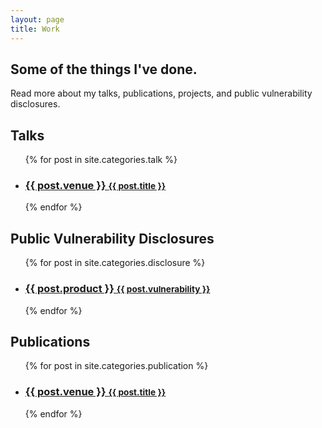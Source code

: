 ```yaml
---
layout: page
title: Work
---
```


## Some of the things I've done. 

Read more about my talks, publications, projects, and public vulnerability disclosures.

<h2>Talks</h2>
<ul class="related-posts">
  {% for post in site.categories.talk %}
    <li>
      <h3>
        <a href="{{ post.url }}">
          {{ post.venue }}
          <small>{{ post.title }}</small>
        </a>
      </h3>
    </li>
  {% endfor %}
</ul>

<h2>Public Vulnerability Disclosures</h2>
<ul class="related-posts">
  {% for post in site.categories.disclosure %}
    <li>
      <h3>
        <a href="{{ post.url }}">
          {{ post.product }}
          <small>{{ post.vulnerability }}</small>
        </a>
      </h3>
    </li>
  {% endfor %}
</ul>

<h2>Publications</h2>
<ul class="related-posts">
  {% for post in site.categories.publication %}
    <li>
      <h3>
        <a href="{{ post.url }}">
          {{ post.venue }}
          <small>{{ post.title }}</small>
        </a>
      </h3>
    </li>
  {% endfor %}
</ul>
